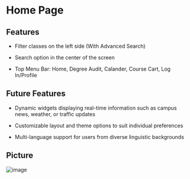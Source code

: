 # Home Page

## Features
- Filter classes on the left side (With Advanced Search)

- Search option in the center of the screen

- Top Menu Bar: Home, Degree Audit, Calander, Course Cart, Log In/Profile 
## Future Features
- Dynamic widgets displaying real-time information such as campus news, weather, or traffic updates

- Customizable layout and theme options to suit individual preferences

- Multi-language support for users from diverse linguistic backgrounds

## Picture
![image](https://github.com/jeffreywallphd/Course-Registration-and-Audit-System/assets/158307049/b501bbfc-1b80-4486-a56a-bd7ef380db75)
